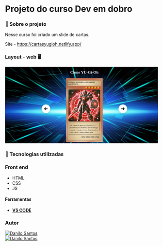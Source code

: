 # Projeto do curso Dev em dobro


###  :open_book:  Sobre o projeto

 Nesse curso foi criado um slide de cartas. 
 
 Site - https://cartasyugioh.netlify.app/


### Layout - web  :desktop_computer:
<div>
 <img alt="Danilo Santos" src="src/imagens/yugioh.png">
</div>




### 🚀 Tecnologias utilizadas

### Front end
- HTML 
- CSS
- JS

#### Ferramentas
- [**VS CODE**]()


### Autor
<a href="https://daniloadscavalcante.netlify.app/">
  <img alt="Danilo Santos" src="https://img.shields.io/badge/Show-Portf%C3%B3lio-%238880FE" />
</a>
<br>
<a href="https://www.linkedin.com/in/daniloadscavalcante/">
  <img alt="Danilo Santos" src="https://img.shields.io/badge/-Danilo Santos-blue?style=flat&logo=Linkedin&logoColor=bluee" />
</a>
